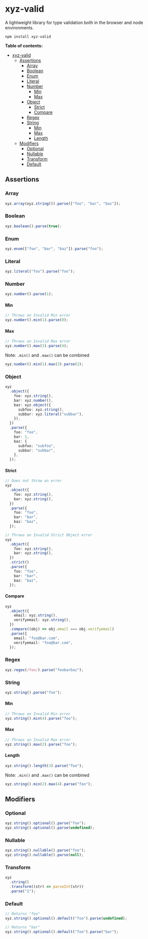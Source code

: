 # xyz-valid

A lightweight library for type validation both in the browser and node environments.

`npm install xyz-valid`

**Table of contents:**

- [xyz-valid](#xyz-valid)
  - [Assertions](#assertions)
    - [Array](#array)
    - [Boolean](#boolean)
    - [Enum](#enum)
    - [Literal](#literal)
    - [Number](#number)
      - [Min](#min)
      - [Max](#max)
    - [Object](#object)
      - [Strict](#strict)
      - [Compare](#compare)
    - [Regex](#regex)
    - [String](#string)
      - [Min](#min-1)
      - [Max](#max-1)
      - [Length](#length)
  - [Modifiers](#modifiers)
    - [Optional](#optional)
    - [Nullable](#nullable)
    - [Transform](#transform)
    - [Default](#default)

## Assertions

### Array

```typescript
xyz.array(xyz.string()).parse(["foo", "bar", "baz"]);
```

### Boolean

```typescript
xyz.boolean().parse(true);
```

### Enum

```typescript
xyz.enum(["foo", "bar", "baz"]).parse("foo");
```

### Literal

```typescript
xyz.literal("foo").parse("foo");
```

### Number

```typescript
xyz.number().parse(1);
```

#### Min

```typescript
// Throws an Invalid Min error
xyz.number().min(1).parse(0);
```

#### Max

```typescript
// Throws an Invalid Max error
xyz.number().max(3).parse(4);
```

Note: `.min()` and `.max()` can be combined

```typescript
xyz.number().min(1).max(3).parse(2);
```

### Object

```typescript
xyz
  .object({
    foo: xyz.string(),
    bar: xyz.number(),
    baz: xyz.object({
      subfoo: xyz.string(),
      subbar: xyz.literal("subbar"),
    }),
  })
  .parse({
    foo: "foo",
    bar: 1,
    baz: {
      subfoo: "subfoo",
      subbar: "subbar",
    },
  });
```

#### Strict

```typescript
// Does not throw an error
xyz
  .object({
    foo: xyz.string(),
    bar: xyz.string(),
  })
  .parse({
    foo: "foo",
    bar: "bar",
    baz: "baz",
  });

// Throws an Invalid Strict Object error
xyz
  .object({
    foo: xyz.string(),
    bar: xyz.string(),
  })
  .strict()
  .parse({
    foo: "foo",
    bar: "bar",
    baz: "baz",
  });
```

#### Compare

```typescript
xyz
  .object({
    email: xyz.string(),
    verifyemail: xyz.string(),
  })
  .compare((obj) => obj.email === obj.verifyemail)
  .parse({
    email: "foo@bar.com",
    verifyemail: "foo@bar.com",
  });
```

### Regex

```typescript
xyz.regex(/foo/).parse("foobarbaz");
```

### String

```typescript
xyz.string().parse("foo");
```

#### Min

```typescript
// Throws an Invalid Min error
xyz.string().min(4).parse("foo");
```

#### Max

```typescript
// Throws an Invalid Max error
xyz.string().max(2).parse("foo");
```

#### Length

```typescript
xyz.string().length(3).parse("foo");
```

Note: `.min()` and `.max()` can be combined

```typescript
xyz.string().min(2).max(4).parse("foo");
```

## Modifiers

### Optional

```typescript
xyz.string().optional().parse("foo");
xyz.string().optional().parse(undefined);
```

### Nullable

```typescript
xyz.string().nullable().parse("foo");
xyz.string().nullable().parse(null);
```

### Transform

```typescript
xyz
  .string()
  .transform((str) => parseInt(str))
  .parse("1");
```

### Default

```typescript
// Returns "foo"
xyz.string().optional().default("foo").parse(undefined);

// Returns "bar"
xyz.string().optional().default("foo").parse("bar");
```
